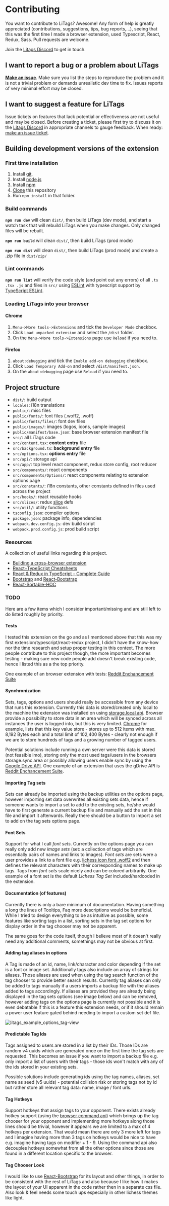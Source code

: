 Contributing
============

You want to contribute to LiTags? Awesome! Any form of help is greatly appreciated 
(contributions, suggestions, tips, bug reports,...), seeing that this was the first time I made a browser extension, 
used Typescript, React, Redux, Sass. Pull requests are welcome.

Join the [Litags Discord](https://discord.gg/4d7QWUK) to get in touch.

## I want to report a bug or a problem about LiTags

[__Make an issue__](https://github.com/mpunkenhofer/litags/issues/new). Make sure you list the steps to reproduce the 
problem and it is not a trivial problem or demands unrealistic dev time to fix. Issues reports of very minimal effort 
may be closed. 

## I want to suggest a feature for LiTags

Issue tickets on features that lack potential or effectiveness are not useful and may be closed. Before creating a 
ticket, please first try to discuss it on the [Litags Discord](https://discord.gg/4d7QWUK) in appropriate channels to
gauge feedback. When ready: [make an issue ticket](https://github.com/mpunkenhofer/litags/issues/new).

## Building development versions of the extension

### First time installation

1. Install [git](https://git-scm.com/).
2. Install [node.js](https://nodejs.org)
3. Install [npm](https://www.npmjs.com/get-npm)
4. [Clone](https://help.github.com/articles/cloning-a-repository/) this repository 
5. Run `npm install` in that folder.

### Build commands

**`npm run dev`** will clean `dist/`, then build LiTags (dev mode), and start a watch task that will rebuild LiTags when 
you make changes. Only changed files will be rebuilt.

**`npm run build`** will clean `dist/`, then build LiTags (prod mode)

**`npm run dist`** will clean `dist/`, then build LiTags (prod mode) and create a .zip file in `dist/zip/`

### Lint commands

**`npm run lint`** will verify the code style (and point out any errors) of all `.ts .tsx .js` and files in `src/` 
using  [ESLint](http://eslint.org/) with typescript support by 
[TypeScript ESLint](https://github.com/typescript-eslint/typescript-eslint).

### Loading LiTags into your browser

#### Chrome

1. `Menu->More tools->Extensions` and tick the `Developer Mode` checkbox.
2. Click `Load unpacked extension` and select the `/dist` folder.
3. On the `Menu->More tools->Extensions` page use `Reload` if you need to.

#### Firefox

1. `about:debugging` and tick the `Enable add-on debugging` checkbox.
2. Click `Load Temporary Add-on` and select `/dist/manifest.json`.
3. On  the `about:debugging` page use `Reload` if you need to.

## Project structure

  - `dist/`: build output
  - `locales`: i18n translations
  - `public/`: misc files
  - `public/fonts/`: font files (.woff2, .woff)
  - `public/fonts/files/`: font dev files
  - `public/images/`: images (logos, icons, sample images)
  - `public/manifest/base.json`: base browser extension manifest file
  - `src/`: all LiTags code
  - `src/content.tsx`: **content entry** file
  - `src/background.ts`: **background entry** file
  - `src/options.tsx`: **options entry** file
  - `src/api/`: storage api 
  - `src/app/`: top level react component, redux store config, root reducer
  - `src/components/`: react components
  - `src/components/Options/`: react components relating to extension options page
  - `src/constants/`: i18n constants, other constants defined in files used across the project
  - `src/hooks/`: react reusable hooks
  - `src/slices/`: redux [slice](https://redux-toolkit.js.org/api/createslice/) defs 
  - `src/util/`: utility functions
  - `tsconfig.json`: compiler options
  - `package.json`: package info, dependencies
  - `webpack.dev.config.js`: dev build script
  - `webpack.prod.config.js`: prod build script

### Resources

A collection of useful links regarding this project.
- [Building a cross-browser extension](https://developer.mozilla.org/en-US/docs/Mozilla/Add-ons/WebExtensions/Build_a_cross_browser_extension)
- [React+TypeScript Cheatsheets](https://github.com/typescript-cheatsheets/react-typescript-cheatsheet)
- [React & Redux in TypeScript - Complete Guide](https://github.com/piotrwitek/react-redux-typescript-guide)
- [Bootstrap](https://getbootstrap.com/) and [React-Bootstrap](https://react-bootstrap.github.io/)
- [React-Sortable-HOC](https://github.com/clauderic/react-sortable-hoc)
  
### TODO

Here are a few items which I consider important/missing and are still left to do listed roughly by priority. 

#### Tests

I tested this extension on the go and as I mentioned above that this was my first extension/typescript/react-redux 
project, I didn't have the know-how nor the time research and setup proper testing in this context. The more people 
contribute to this project though, the more important becomes testing - making sure new code people add doesn't break
existing code, hence I listed this as a the top priority.  

One example of an browser extension with tests: 
[Reddit Enchancement Suite](https://github.com/honestbleeps/Reddit-Enhancement-Suite)

#### Synchronization

Sets, tags, options and users should really be accessible from any device that runs this extension. Currently this data 
is stored/created only local to the machine the extension was installed on using 
[storage.local api](https://developer.mozilla.org/en-US/docs/Mozilla/Add-ons/WebExtensions/API/storage/local). Browser
provide a possibility to store data in an area which will be synced across all instances the user is logged into, but 
this is very limited. [Chrome](https://developer.chrome.com/apps/storage#property-sync) for example, lists that this key 
value store - stores up to 512 items with max. 8,192 Bytes each and a total limit of 102,400 Bytes - clearly not enough 
if we are to store hundreds of tags and a growing number of tagged users. 

Potential solutions include running a own server were this data is stored (not feasible imo), storing only the most 
used tags/users in the browsers storage.sync area or possibly allowing users enable sync by using the 
[Google Drive API](https://developers.google.com/drive/api/v3/reference). 
One example of an extension that uses the gDrive API is 
[Reddit Enchancement Suite](https://github.com/honestbleeps/Reddit-Enhancement-Suite).

#### Importing Tag sets

Sets can already be imported using the backup utilities on the options page, however importing set data overwrites all
existing sets data, hence if someone wants to import a set to add to the existing sets, he/she would have to first 
generate a current backup file and manually add the set in this file and import it afterwards. Really there should be
a button to import a set to add on the tag sets options page. 

#### Font Sets

Support for what I call _font sets_. Currently on the options page you can really only add new _image sets_ 
(set: a collection of tags which are essentially pairs of names and links to images). _Font sets_ are sets were a user
provides a link to a font file e.g. 
[lichess icon font .woff2](https://github.com/ornicar/lila/blob/master/public/font/lichess.chess.woff2) and then defines
the relevant characters with their corresponding names to make up tags. Tags from _font sets_ scale nicely and can be 
colored arbitrarily. One example of a font set is the default _Lichess Tag Set_ included/hardcoded in the extension.

#### Documentation (of features) 

Currently there is only a bare minimum of documentation. Having something a long the lines of Tooltips, Faq more 
descriptions would be beneficial. While I tried to design everything to be as intuitive as possible, some features like
sorting tags in a list, sorting sets in the tag set options for display order in the tag chooser may not be apparent. 

The same goes for the code itself, though I believe most of it doesn't really need any additional comments, somethings
may not be obvious at first.

#### Adding tag aliases in options

A Tag is made of an id, name, link/character and color depending if the set is a font or image set. Additionally tags
also include an array of strings for aliases. Those aliases are used when using the tag search function of the tag 
chooser to provide better search results. Currently tag aliases can only be added to tags manually if a users imports
a backup file with the aliases added to tags accordingly. If aliases are provided they are already being displayed
in the tag sets options (see image below) and can be removed, however adding tags on the options page is currently 
not possible and it is even debatable if this is a feature this extension needs, or if it should remain a power user 
feature gated behind needing to import a custom set def file. 

<img src="https://raw.githubusercontent.com/mpunkenhofer/litags/master/public/images/litags_example_options_tag-view.png" alt="litags_example_options_tag-view"/>

#### Predictable Tag Ids

Tags assigned to users are stored in a list by their IDs. Those IDs are random v4 uuids which are generated once on
the first time the tag sets are requested. This becomes an issue if you want to import a backup file e.g. only import a 
list of users with their tags - those ids won't match with any of the ids stored in your existing sets.

Possible solutions include generating ids using the tag names, aliases, set name as seed (v5 uuids) - potential 
collision risk or storing tags not by id but rather store all relevant tag data: name, image / font urls.  

#### Tag Hotkeys

Support hotkeys that assign tags to your opponent. There exists already hotkey support (using the 
[browser command api](https://developer.mozilla.org/en-US/docs/Mozilla/Add-ons/WebExtensions/API/commands/Command)) 
which brings up the tag chooser for your opponent and implementing more hotkeys along those lines should be trivial,
however it appears we are limited to a max of 4 hotkeys per extension. That would mean there are only 3 more left
for tags and I imagine having more than 3 tags on hotkeys would be nice to have e.g. imagine having tags on 
modifier + 1 - 9. Using the command api also decouples hotkeys somewhat from all the other options since those are found
in a different location specific to the browser.  

#### Tag Chooser Look

I would like to use [React-Bootstrap](https://react-bootstrap.github.io/) for its layout and other things, in order 
to be consistent with the rest of LiTags and also because I like how it makes the layout of your UI apparent in the code
rather then in a separate css file. Also look & feel needs some touch ups especially in other lichess themes like light.

